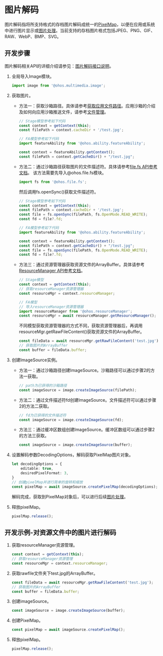 # 图片解码

图片解码指将所支持格式的存档图片解码成统一的[PixelMap](image-overview.md)，以便在应用或系统中进行图片显示或[图片处理](image-transformation.md)。当前支持的存档图片格式包括JPEG、PNG、GIF、RAW、WebP、BMP、SVG。

## 开发步骤

图片解码相关API的详细介绍请参见：[图片解码接口说明](../reference/apis/js-apis-image.md#imagesource)。

1. 全局导入Image模块。
     
   ```ts
   import image from '@ohos.multimedia.image';
   ```

2. 获取图片。
   - 方法一：获取沙箱路径。具体请参考[获取应用文件路径](../application-models/application-context-stage.md#获取应用文件路径)。应用沙箱的介绍及如何向应用沙箱推送文件，请参考[文件管理](../file-management/app-sandbox-directory.md)。
        
      ```ts
      // Stage模型参考如下代码
      const context = getContext(this);
      const filePath = context.cacheDir + '/test.jpg';
      ```

      ```ts
      // FA模型参考如下代码
      import featureAbility from '@ohos.ability.featureAbility';
      
      const context = featureAbility.getContext();
      const filePath = context.getCacheDir() + "/test.jpg";
      ```
   - 方法二：通过沙箱路径获取图片的文件描述符。具体请参考[file.fs API参考文档](../reference/apis/js-apis-file-fs.md)。
      该方法需要先导入\@ohos.file.fs模块。

      ```ts
      import fs from '@ohos.file.fs';
      ```

      然后调用fs.openSync()获取文件描述符。
  
      ```ts
      // Stage模型参考如下代码
      const context = getContext(this);
      const filePath = context.cacheDir + '/test.jpg';
      const file = fs.openSync(filePath, fs.OpenMode.READ_WRITE);
      const fd = file?.fd;
      ```

      ```ts
      // FA模型参考如下代码
      import featureAbility from '@ohos.ability.featureAbility';
      
      const context = featureAbility.getContext();
      const filePath = context.getCacheDir() + "/test.jpg";
      const file = fs.openSync(filePath, fs.OpenMode.READ_WRITE);
      const fd = file?.fd;
      ```
   - 方法三：通过资源管理器获取资源文件的ArrayBuffer。具体请参考[ResourceManager API参考文档](../reference/apis/js-apis-resource-manager.md#getrawfilecontent9-1)。
        
      ```ts
      // Stage模型
      const context = getContext(this);
      // 获取resourceManager资源管理器
      const resourceMgr = context.resourceManager;
      ```

      ```ts
      // FA模型
      // 导入resourceManager资源管理器
      import resourceManager from '@ohos.resourceManager';
      const resourceMgr = await resourceManager.getResourceManager();
      ```

      不同模型获取资源管理器的方式不同，获取资源管理器后，再调用resourceMgr.getRawFileContent()获取资源文件的ArrayBuffer。

      ```ts
      const fileData = await resourceMgr.getRawFileContent('test.jpg');
      // 获取图片的ArrayBuffer
      const buffer = fileData.buffer;
      ```

3. 创建ImageSource实例。
   - 方法一：通过沙箱路径创建ImageSource。沙箱路径可以通过步骤2的方法一获取。
        
      ```ts
      // path为已获得的沙箱路径
      const imageSource = image.createImageSource(filePath);
      ```
   - 方法二：通过文件描述符fd创建ImageSource。文件描述符可以通过步骤2的方法二获取。
        
      ```ts
      // fd为已获得的文件描述符
      const imageSource = image.createImageSource(fd);
      ```
   - 方法三：通过缓冲区数组创建ImageSource。缓冲区数组可以通过步骤2的方法三获取。
        
      ```ts
      const imageSource = image.createImageSource(buffer);
      ```

4. 设置解码参数DecodingOptions，解码获取PixelMap图片对象。
     
   ```ts
   let decodingOptions = {
       editable: true,
       desiredPixelFormat: 3,
   }
   // 创建pixelMap并进行简单的旋转和缩放 
   const pixelMap = await imageSource.createPixelMap(decodingOptions);
   ```

   解码完成，获取到PixelMap对象后，可以进行后续[图片处理](image-transformation.md)。

5. 释放pixelMap。
   ```ts
   pixelMap.release();
   ```

## 开发示例-对资源文件中的图片进行解码

1. 获取resourceManager资源管理。
     
   ```ts
   const context = getContext(this);
   // 获取resourceManager资源管理
   const resourceMgr = context.resourceManager;
   ```

2. 获取rawfile文件夹下test.jpg的ArrayBuffer。
     
   ```ts
   const fileData = await resourceMgr.getRawFileContent('test.jpg');
   // 获取图片的ArrayBuffer
   const buffer = fileData.buffer;
   ```

3. 创建imageSource。
     
   ```ts
   const imageSource = image.createImageSource(buffer);
   ```

4. 创建PixelMap。
     
   ```ts
   const pixelMap = await imageSource.createPixelMap();
   ```

5. 释放pixelMap。
   ```ts
   pixelMap.release();
   ```
